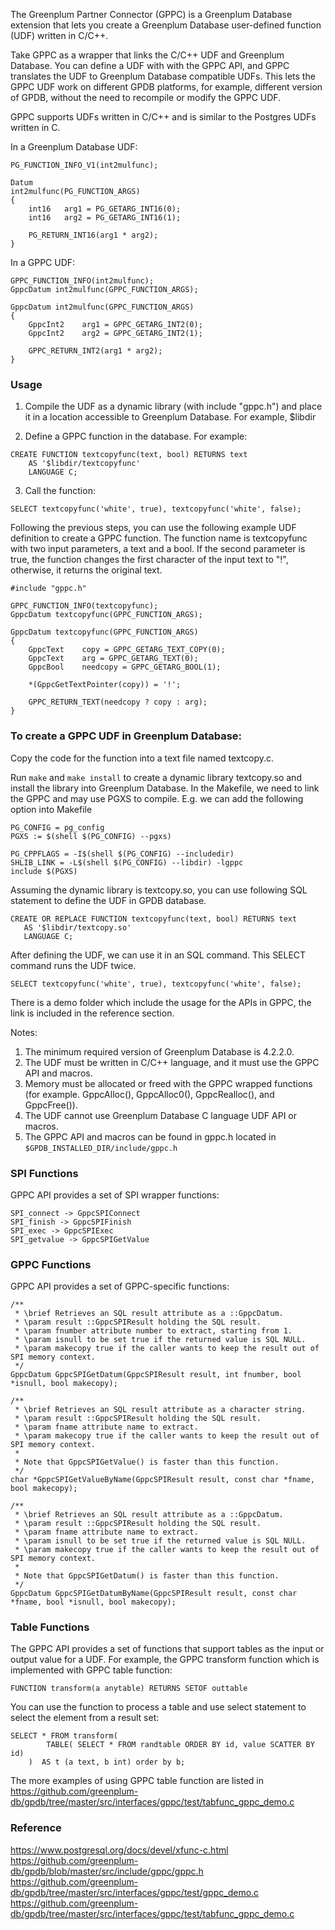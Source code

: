 The Greenplum Partner Connector (GPPC) is a Greenplum Database extension
that lets you create a Greenplum Database user-defined function (UDF)
written in C/C++.

Take GPPC as a wrapper that links the C/C++ UDF and Greenplum Database.
You can define a UDF with with the GPPC API, and GPPC translates the UDF
to Greenplum Database compatible UDFs. This lets the GPPC UDF work on
different GPDB platforms, for example, different version of GPDB,
without the need to recompile or modify the GPPC UDF.

GPPC supports UDFs written in C/C++ and is similar to the Postgres UDFs written
in C.

In a Greenplum Database UDF:

```
PG_FUNCTION_INFO_V1(int2mulfunc);

Datum
int2mulfunc(PG_FUNCTION_ARGS)
{
    int16   arg1 = PG_GETARG_INT16(0);
    int16   arg2 = PG_GETARG_INT16(1);

    PG_RETURN_INT16(arg1 * arg2);
}
```

In a GPPC UDF:

```
GPPC_FUNCTION_INFO(int2mulfunc);
GppcDatum int2mulfunc(GPPC_FUNCTION_ARGS);

GppcDatum int2mulfunc(GPPC_FUNCTION_ARGS)
{
    GppcInt2    arg1 = GPPC_GETARG_INT2(0);
    GppcInt2    arg2 = GPPC_GETARG_INT2(1);

    GPPC_RETURN_INT2(arg1 * arg2);
}
```

### Usage

1. Compile the UDF as a dynamic library (with include "gppc.h")  and
place it in a location accessible to Greenplum Database. For example,
$libdir

2. Define a GPPC function in the database. For example:

```
CREATE FUNCTION textcopyfunc(text, bool) RETURNS text
    AS '$libdir/textcopyfunc'
    LANGUAGE C;
```

3. Call the function:

```
SELECT textcopyfunc('white', true), textcopyfunc('white', false);
```

Following the previous steps, you can use the following example UDF
definition to create a GPPC function. The function name is textcopyfunc
with two input parameters, a text and a bool. If the second parameter is
true, the function changes the first character of the input text to "!",
otherwise, it returns the original text.

```
#include "gppc.h"

GPPC_FUNCTION_INFO(textcopyfunc);
GppcDatum textcopyfunc(GPPC_FUNCTION_ARGS);

GppcDatum textcopyfunc(GPPC_FUNCTION_ARGS)
{
    GppcText    copy = GPPC_GETARG_TEXT_COPY(0);
    GppcText    arg = GPPC_GETARG_TEXT(0);
    GppcBool    needcopy = GPPC_GETARG_BOOL(1);

    *(GppcGetTextPointer(copy)) = '!';

    GPPC_RETURN_TEXT(needcopy ? copy : arg);
}
```

### To create a GPPC UDF in Greenplum Database:

Copy the code for the function into a text file named textcopy.c.

Run `make` and `make install` to create a dynamic library textcopy.so
and install the library into Greenplum Database. In the Makefile, we
need to link the GPPC and may use PGXS to compile. E.g. we can add the
following option into Makefile

```
PG_CONFIG = pg_config
PGXS := $(shell $(PG_CONFIG) --pgxs)

PG_CPPFLAGS = -I$(shell $(PG_CONFIG) --includedir)
SHLIB_LINK = -L$(shell $(PG_CONFIG) --libdir) -lgppc
include $(PGXS)
```

Assuming the dynamic library is textcopy.so, you can use following SQL
statement to define the UDF in GPDB database.

```
CREATE OR REPLACE FUNCTION textcopyfunc(text, bool) RETURNS text
   AS '$libdir/textcopy.so'
   LANGUAGE C;
```

After defining the UDF, we can use it in an SQL command. This SELECT command
runs the UDF twice.

```
SELECT textcopyfunc('white', true), textcopyfunc('white', false);
```

There is a demo folder which include the usage for the APIs in GPPC, the link
is included in the reference section.

Notes:
1. The minimum required version of Greenplum Database is 4.2.2.0.
2. The UDF must be written in C/C++ language, and it must use the GPPC API and
   macros.
3. Memory must be allocated or freed with the GPPC wrapped functions (for
   example. GppcAlloc(), GppcAlloc0(), GppcRealloc(), and GppcFree()).
4. The UDF cannot use Greenplum Database C language UDF API or macros.
5. The GPPC API and macros can be found in gppc.h located in
`$GPDB_INSTALLED_DIR/include/gppc.h`

### SPI Functions

GPPC API provides a set of SPI wrapper functions:

```
SPI_connect -> GppcSPIConnect
SPI_finish -> GppcSPIFinish
SPI_exec -> GppcSPIExec
SPI_getvalue -> GppcSPIGetValue
```

### GPPC Functions

GPPC API provides a set of GPPC-specific functions:

```
/**
 * \brief Retrieves an SQL result attribute as a ::GppcDatum.
 * \param result ::GppcSPIResult holding the SQL result.
 * \param fnumber attribute number to extract, starting from 1.
 * \param isnull to be set true if the returned value is SQL NULL.
 * \param makecopy true if the caller wants to keep the result out of SPI memory context.
 */
GppcDatum GppcSPIGetDatum(GppcSPIResult result, int fnumber, bool *isnull, bool makecopy);

/**
 * \brief Retrieves an SQL result attribute as a character string.
 * \param result ::GppcSPIResult holding the SQL result.
 * \param fname attribute name to extract.
 * \param makecopy true if the caller wants to keep the result out of SPI memory context.
 *
 * Note that GppcSPIGetValue() is faster than this function.
 */
char *GppcSPIGetValueByName(GppcSPIResult result, const char *fname, bool makecopy);

/**
 * \brief Retrieves an SQL result attribute as a ::GppcDatum.
 * \param result ::GppcSPIResult holding the SQL result.
 * \param fname attribute name to extract.
 * \param isnull to be set true if the returned value is SQL NULL.
 * \param makecopy true if the caller wants to keep the result out of SPI memory context.
 *
 * Note that GppcSPIGetDatum() is faster than this function.
 */
GppcDatum GppcSPIGetDatumByName(GppcSPIResult result, const char *fname, bool *isnull, bool makecopy);
```

### Table Functions

The GPPC API provides a set of functions that support tables as the
input or output value for a UDF. For example, the GPPC transform function which
is implemented with GPPC table function:

```
FUNCTION transform(a anytable) RETURNS SETOF outtable
```

You can use the function to process a table and use select statement to select
the element from a result set:

```
SELECT * FROM transform(
        TABLE( SELECT * FROM randtable ORDER BY id, value SCATTER BY id)
    )  AS t (a text, b int) order by b;
```

The more examples of using GPPC table function are listed in  
https://github.com/greenplum-db/gpdb/tree/master/src/interfaces/gppc/test/tabfunc_gppc_demo.c

### Reference
https://www.postgresql.org/docs/devel/xfunc-c.html  
https://github.com/greenplum-db/gpdb/blob/master/src/include/gppc/gppc.h  
https://github.com/greenplum-db/gpdb/tree/master/src/interfaces/gppc/test/gppc_demo.c  
https://github.com/greenplum-db/gpdb/tree/master/src/interfaces/gppc/test/tabfunc_gppc_demo.c

